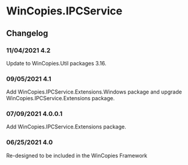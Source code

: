 # WinCopies.IPCService

## Changelog

### 11/04/2021 4.2

Update to WinCopies.Util packages 3.16.

### 09/05/2021 4.1

Add WinCopies.IPCService.Extensions.Windows package and upgrade WinCopies.IPCService.Extensions package.

### 07/09/2021 4.0.0.1

Add WinCopies.IPCService.Extensions package.

### 06/25/2021 4.0

Re-designed to be included in the WinCopies Framework